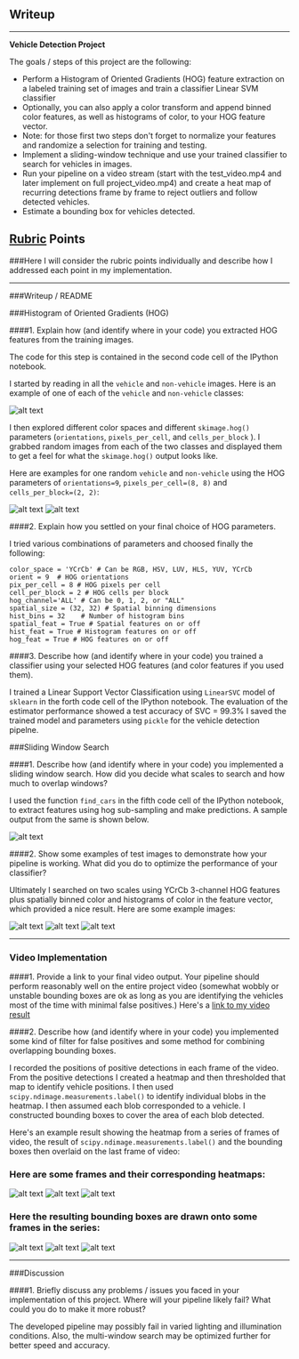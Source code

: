 ## Writeup

---
**Vehicle Detection Project**

The goals / steps of this project are the following:

* Perform a Histogram of Oriented Gradients (HOG) feature extraction on a labeled training set of images and train a classifier Linear SVM classifier
* Optionally, you can also apply a color transform and append binned color features, as well as histograms of color, to your HOG feature vector. 
* Note: for those first two steps don't forget to normalize your features and randomize a selection for training and testing.
* Implement a sliding-window technique and use your trained classifier to search for vehicles in images.
* Run your pipeline on a video stream (start with the test_video.mp4 and later implement on full project_video.mp4) and create a heat map of recurring detections frame by frame to reject outliers and follow detected vehicles.
* Estimate a bounding box for vehicles detected.

[//]: # (Image References)
[vehicle_non-vehicle_image]: ./output_images/vehicle_non-vehicle.png
[vehicle_hog_image]: ./output_images/vehicle_hog_image.png
[non-vehicle_hog_image]: ./output_images/non-vehicle_hog_image.png
[original]: ./output_images/test1.jpg_original.png
[boxes]: ./output_images/test1.jpg_boxes.png
[heatmap]: ./output_images/test1.jpg_heatmap.png
[result]: ./output_images/test1.jpg_result.png
[boxes1]: ./output_images/boxes1.png
[boxes4]: ./output_images/boxes4.png
[boxes5]: ./output_images/boxes5.png
[heatmap1]: ./output_images/heatmap1.png
[heatmap4]: ./output_images/heatmap4.png
[heatmap5]: ./output_images/heatmap5.png
[result1]: ./output_images/result1.png
[result4]: ./output_images/result4.png
[result5]: ./output_images/result5.png
[video1]: ./project_video.mp4

## [Rubric](https://review.udacity.com/#!/rubrics/513/view) Points
###Here I will consider the rubric points individually and describe how I addressed each point in my implementation.  

---
###Writeup / README

###Histogram of Oriented Gradients (HOG)

####1. Explain how (and identify where in your code) you extracted HOG features from the training images.

The code for this step is contained in the second code cell of the IPython notebook.

I started by reading in all the `vehicle` and `non-vehicle` images.  Here is an example of one of each of the `vehicle` and `non-vehicle` classes:

![alt text][vehicle_non-vehicle_image]

I then explored different color spaces and different `skimage.hog()` parameters (`orientations`, `pixels_per_cell`, and `cells_per_block` ).  I grabbed random images from each of the two classes and displayed them to get a feel for what the `skimage.hog()` output looks like.

Here are examples for one random `vehicle` and `non-vehicle` using the HOG parameters of `orientations=9`, `pixels_per_cell=(8, 8)` and `cells_per_block=(2, 2)`:

![alt text][vehicle_hog_image]
![alt text][non-vehicle_hog_image]


####2. Explain how you settled on your final choice of HOG parameters.

I tried various combinations of parameters and choosed finally the following:

```
color_space = 'YCrCb' # Can be RGB, HSV, LUV, HLS, YUV, YCrCb
orient = 9  # HOG orientations
pix_per_cell = 8 # HOG pixels per cell
cell_per_block = 2 # HOG cells per block
hog_channel='ALL' # Can be 0, 1, 2, or "ALL"
spatial_size = (32, 32) # Spatial binning dimensions
hist_bins = 32    # Number of histogram bins
spatial_feat = True # Spatial features on or off
hist_feat = True # Histogram features on or off
hog_feat = True # HOG features on or off
```

####3. Describe how (and identify where in your code) you trained a classifier using your selected HOG features (and color features if you used them).

I trained a Linear Support Vector Classification using `LinearSVC` model of `sklearn` in the forth code cell of the IPython notebook. The evaluation of the estimator performance showed a test accuracy of SVC =  99.3%
I saved the trained model and parameters using `pickle` for the vehicle detection pipelne.

###Sliding Window Search

####1. Describe how (and identify where in your code) you implemented a sliding window search.  How did you decide what scales to search and how much to overlap windows?

I used the function `find_cars` in the fifth code cell of the IPython notebook,  to extract features using hog sub-sampling and make predictions.  A sample output from the same is shown below.

![alt text][boxes]

####2. Show some examples of test images to demonstrate how your pipeline is working.  What did you do to optimize the performance of your classifier?

Ultimately I searched on two scales using YCrCb 3-channel HOG features plus spatially binned color and histograms of color in the feature vector, which provided a nice result.  Here are some example images:

![alt text][boxes1]
![alt text][boxes4]
![alt text][boxes5]

---

### Video Implementation

####1. Provide a link to your final video output.  Your pipeline should perform reasonably well on the entire project video (somewhat wobbly or unstable bounding boxes are ok as long as you are identifying the vehicles most of the time with minimal false positives.)
Here's a [link to my video result](./project_video_output.mp4)


####2. Describe how (and identify where in your code) you implemented some kind of filter for false positives and some method for combining overlapping bounding boxes.

I recorded the positions of positive detections in each frame of the video.  From the positive detections I created a heatmap and then thresholded that map to identify vehicle positions.  I then used `scipy.ndimage.measurements.label()` to identify individual blobs in the heatmap.  I then assumed each blob corresponded to a vehicle.  I constructed bounding boxes to cover the area of each blob detected.  

Here's an example result showing the heatmap from a series of frames of video, the result of `scipy.ndimage.measurements.label()` and the bounding boxes then overlaid on the last frame of video:

### Here are some frames and their corresponding heatmaps:

![alt text][heatmap1]
![alt text][heatmap4]
![alt text][heatmap5]


### Here the resulting bounding boxes are drawn onto some frames in the series:
![alt text][result1]
![alt text][result4]
![alt text][result5]


---

###Discussion

####1. Briefly discuss any problems / issues you faced in your implementation of this project.  Where will your pipeline likely fail?  What could you do to make it more robust?

The developed pipeline may possibly fail in varied lighting and illumination conditions. Also, the multi-window search may be optimized further for better speed and accuracy.

